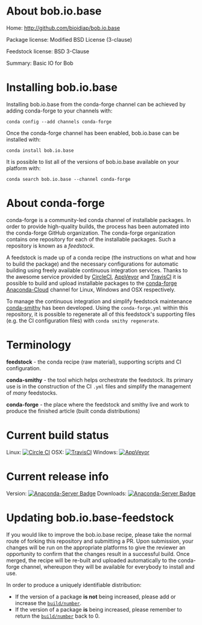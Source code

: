 About bob.io.base
=================

Home: http://github.com/bioidiap/bob.io.base

Package license: Modified BSD License (3-clause)

Feedstock license: BSD 3-Clause

Summary: Basic IO for Bob



Installing bob.io.base
======================

Installing bob.io.base from the conda-forge channel can be achieved by adding conda-forge to your channels with:

```
conda config --add channels conda-forge
```

Once the conda-forge channel has been enabled, bob.io.base can be installed with:

```
conda install bob.io.base
```

It is possible to list all of the versions of bob.io.base available on your platform with:

```
conda search bob.io.base --channel conda-forge
```


About conda-forge
=================

conda-forge is a community-led conda channel of installable packages.
In order to provide high-quality builds, the process has been automated into the
conda-forge GitHub organization. The conda-forge organization contains one repository 
for each of the installable packages. Such a repository is known as a *feedstock*.

A feedstock is made up of a conda recipe (the instructions on what and how to build
the package) and the necessary configurations for automatic building using freely
available continuous integration services. Thanks to the awesome service provided by
[CircleCI](https://circleci.com/), [AppVeyor](http://www.appveyor.com/)
and [TravisCI](https://travis-ci.org/) it is possible to build and upload installable
packages to the [conda-forge](https://anaconda.org/conda-forge)
[Anaconda-Cloud](http://docs.anaconda.org/) channel for Linux, Windows and OSX respectively.

To manage the continuous integration and simplify feedstock maintenance
[conda-smithy](http://github.com/conda-forge/conda-smithy) has been developed.
Using the ``conda-forge.yml`` within this repository, it is possible to regenerate all of
this feedstock's supporting files (e.g. the CI configuration files) with ``conda smithy regenerate``.


Terminology
===========

**feedstock** - the conda recipe (raw material), supporting scripts and CI configuration.

**conda-smithy** - the tool which helps orchestrate the feedstock.
                   Its primary use is in the construction of the CI ``.yml`` files
                   and simplify the management of *many* feedstocks.

**conda-forge** - the place where the feedstock and smithy live and work to
                  produce the finished article (built conda distributions)

Current build status
====================

Linux: [![Circle CI](https://circleci.com/gh/conda-forge/bob.io.base-feedstock.svg?style=svg)](https://circleci.com/gh/conda-forge/bob.io.base-feedstock)
OSX: [![TravisCI](https://travis-ci.org/conda-forge/bob.io.base-feedstock.svg?branch=master)](https://travis-ci.org/conda-forge/bob.io.base-feedstock) 
Windows: [![AppVeyor](https://ci.appveyor.com/api/projects/status/github/conda-forge/bob-io-base-feedstock?svg=True)](https://ci.appveyor.com/project/conda-forge/bob-io-base-feedstock/branch/master)

Current release info
====================
Version: [![Anaconda-Server Badge](https://anaconda.org/conda-forge/bob.io.base/badges/version.svg)](https://anaconda.org/conda-forge/bob.io.base)
Downloads: [![Anaconda-Server Badge](https://anaconda.org/conda-forge/bob.io.base/badges/downloads.svg)](https://anaconda.org/conda-forge/bob.io.base)


Updating bob.io.base-feedstock
==============================

If you would like to improve the bob.io.base recipe, please take the normal
route of forking this repository and submitting a PR. Upon submission, your changes will
be run on the appropriate platforms to give the reviewer an opportunity to confirm that the
changes result in a successful build. Once merged, the recipe will be re-built and uploaded
automatically to the conda-forge channel, whereupon they will be available for everybody to
install and use.

In order to produce a uniquely identifiable distribution:
 * If the version of a package **is not** being increased, please add or increase
   the [``build/number``](http://conda.pydata.org/docs/building/meta-yaml.html#build-number-and-string). 
 * If the version of a package **is** being increased, please remember to return
   the [``build/number``](http://conda.pydata.org/docs/building/meta-yaml.html#build-number-and-string)
   back to 0.
